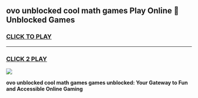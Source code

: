 
## ovo unblocked cool math games Play Online 👋 Unblocked Games
<h3>
<a href="https://news.freeplayer.one?title=ovo_unblocked_cool_math_games&ref=17CMG">CLICK TO PLAY</a></h3>
<hr>

<h3>
<a href="https://news.freeplayer.one?title=ovo_unblocked_cool_math_games&ref=17CMG">CLICK 2 PLAY</a>
  
</h3>

<a href="https://news.freeplayer.one?title=ovo_unblocked_cool_math_games&ref=17CMG/"><img src="https://clearcache.store/games.png"></a>


**ovo unblocked cool math games games unblocked: Your Gateway to Fun and Accessible Online Gaming**
